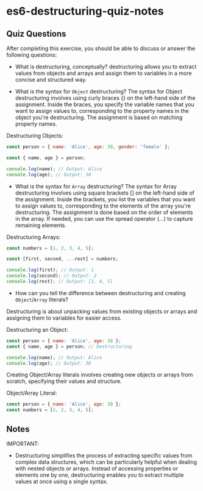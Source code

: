# es6-destructuring-quiz-notes

## Quiz Questions

After completing this exercise, you should be able to discuss or answer the following questions:

- What is destructuring, conceptually?
  destructuring allows you to extract values from objects and arrays and assign them to variables in a more concise and structured way.

- What is the syntax for `Object` destructuring?
  The syntax for Object destructuring involves using curly braces {} on the left-hand side of the assignment. Inside the braces, you specify the variable names that you want to assign values to, corresponding to the property names in the object you're destructuring. The assignment is based on matching property names.

Destructuring Objects:

```javascript
const person = { name: 'Alice', age: 30, gender: 'female' };

const { name, age } = person;

console.log(name); // Output: Alice
console.log(age); // Output: 30
```

- What is the syntax for `Array` destructuring?
  The syntax for Array destructuring involves using square brackets [] on the left-hand side of the assignment. Inside the brackets, you list the variables that you want to assign values to, corresponding to the elements of the array you're destructuring. The assignment is done based on the order of elements in the array. If needed, you can use the spread operator (...) to capture remaining elements.

Destructuring Arrays:

```javascript
const numbers = [1, 2, 3, 4, 5];

const [first, second, ...rest] = numbers;

console.log(first); // Output: 1
console.log(second); // Output: 2
console.log(rest); // Output: [3, 4, 5]
```

- How can you tell the difference between destructuring and creating `Object`/`Array` literals?

Destructuring is about unpacking values from existing objects or arrays and assigning them to variables for easier access.

Destructuring an Object:

```javascript
const person = { name: 'Alice', age: 30 };
const { name, age } = person; // Destructuring

console.log(name); // Output: Alice
console.log(age); // Output: 30
```

Creating Object/Array literals involves creating new objects or arrays from scratch, specifying their values and structure.

Object/Array Literal:

```javascript
const person = { name: 'Alice', age: 30 };
const numbers = [1, 2, 3, 4, 5];
```

## Notes

IMPORTANT:

- Destructuring simplifies the process of extracting specific values from complex data structures, which can be particularly helpful when dealing with nested objects or arrays. Instead of accessing properties or elements one by one, destructuring enables you to extract multiple values at once using a single syntax.

